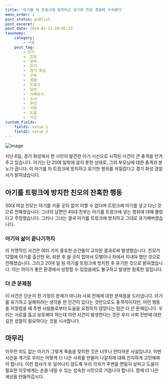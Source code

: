 ```yaml
---
title: '아기를 차 트렁크에 방치하고 유기한 친모 경찰에 구속됐다'
menu_order: 1
post_status: publish
post_excerpt: 
post_date: 2024-02-11 20:05:27
taxonomy:
    category:
        - 사회
    post_tag:
        - 아기
        -  친모
        -  방치
        -  유기
        -  경기 화성
        -  구속
        -  경찰
        -  트렁크
        -  살인
        -  시체유기
        -  수사
        -  유인
        -  사회
        -  도움
        -  사건
custom_fields:
    field1: value 1
    field2: value 2
---
```


![Image](https://imgnews.pstatic.net/image/437/2024/02/10/0000379109_001_20240210053501440.jpg?type=w647)

지난 6일, 경기 화성에서 한 시민이 발견한 아기 시신으로 시작된 사건이 큰 충격을 안겨주고 있습니다. 아기는 단 20여 일밖에 살지 못한 상태로, 그의 부모님에 대한 충격과 분노가 큽니다. 이 아기를 차 트렁크에 방치하고 유기한 행위를 저질렀다고 경기 화성 경찰서가 밝혀냈습니다.
## 아기를 트렁크에 방치한 친모의 잔혹한 행동
30대 여성 친모는 아기를 키울 곳이 없어 어쩔 수 없다며 트렁크에 아기를 넣고 다닌 것으로 전해졌습니다. 그녀의 남편인 40대 친부는 아기를 트렁크에 넣는 행위에 대해 몰랐다고 주장했습니다. 그러나 그녀는 결국 아기를 트렁크에 방치하고 그대로 유기해버렸습니다.
### 아기의 삶이 끝나기까지
이 치명적인 사건은 여러 가지 중요한 순간들이 교차된 결과로써 발생했습니다. 친모가 12월에 아기를 출산한 뒤, 퇴원 후 쉴 곳이 없어서 모텔이나 차에서 지내야 했던 것으로 전해졌습니다. 그리고 20여 일 된 아기를 트렁크에 방치한 후 유기한 것으로 밝혀졌습니다. 이는 아이가 좋은 환경에서 성장할 수 있었음에도 불구하고 발생한 참혹한 일입니다.
### 더 큰 문제점
이 사건은 단순히 한 가정의 문제가 아니라 사회 전체에 대한 문제점을 드러냅니다. 아기를 유기하고 살해하려는 생각을 한 인간이 있다는 것만으로도 충격적이지만, 이런 행동을 저질렀을 때 주변 사람들로부터 도움을 요청하지 않았다는 점은 더 큰 문제입니다. 우리는 서로를 돕고 보호해야 하는데 이런 사건이 발생한다는 것은 우리 사회 전반에 대한 깊은 성찰이 필요하다는 것을 시사합니다.
## 마무리
아무런 죄도 없는 아기가 그렇게 죽음을 맞이한 것은 너무나 안타까운 사실입니다. 이번 사건을 계기로 우리는 어떻게 더 나은 사회를 만들어 나갈지에 대해 진지하게 고민해봐야 합니다. 이런 참사가 또 일어나지 않도록 우리 각자가 주변을 면밀히 살피고 도움이 필요한 이웃에게는 손을 내밀 수 있는 성숙한 시민으로 거듭나야 합니다. 함께 더 나은 세상을 만들어갑시다.
